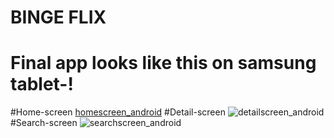 # BINGE FLIX
# Final app looks like this on samsung tablet-!
#Home-screen
[homescreen_android](https://github.com/user-attachments/assets/3702a2d5-014f-4034-81e2-7d339388bb9b)
#Detail-screen
![detailscreen_android](https://github.com/user-attachments/assets/84005cd4-6e60-4dcb-afd3-7a76eb4d722a)
#Search-screen
![searchscreen_android](https://github.com/user-attachments/assets/1783d8dd-2989-41ed-a86c-ff077cc5be32)
